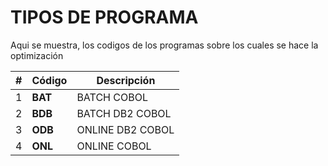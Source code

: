 # TIPOS DE PROGRAMA

Aqui se muestra, los codigos de los programas sobre los cuales se hace la optimización

| #  | **Código** | Descripción                     |
|----|------------|---------------------------------|
| 1  | **BAT**    | BATCH COBOL                     |
| 2  | **BDB**    | BATCH DB2 COBOL                 |
| 3  | **ODB**    | ONLINE DB2 COBOL                |
| 4  | **ONL**    | ONLINE COBOL                    |
